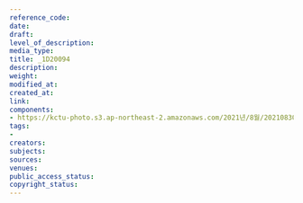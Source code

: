 ```yaml
---
reference_code: 
date: 
draft: 
level_of_description: 
media_type: 
title: _1D20094
description: 
weight: 
modified_at: 
created_at: 
link: 
components:
- https://kctu-photo.s3.ap-northeast-2.amazonaws.com/2021년/8월/20210830_국가책임+돌봄체계+대전환을+위한+민주노총+돌봄노동자+노정교섭+촉구+기자회견/_1D20094.jpg
tags:
- 
creators: 
subjects: 
sources: 
venues: 
public_access_status: 
copyright_status: 
---
```

